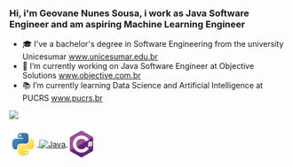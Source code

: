 ### Hi, i'm Geovane Nunes Sousa, i work as Java Software Engineer and am aspiring Machine Learning Engineer

- 🎓 I've a bachelor's degree in Software Engineering from the university Unicesumar www.unicesumar.edu.br
- 👔 I’m currently working on Java Software Engineer at Objective Solutions www.objective.com.br
- 📚 I’m currently learning Data Science and Artificial Intelligence at PUCRS www.pucrs.br

<div align="left">
  <a href="https://github.com/geovanenuness">
  <img height="180em" src="https://github-readme-stats.vercel.app/api?username=geovanenuness&show_icons=true&theme=dracula&include_all_commits=true&count_private=true"/>
</div>

<div style="display: inline_block"><br>
  <img align="center" alt="Python" height="50" src="https://raw.githubusercontent.com/devicons/devicon/master/icons/python/python-original.svg">
  <img align="center" alt="Java" height="50" src="https://cdn.jsdelivr.net/gh/devicons/devicon/icons/java/java-original.svg">
  <img align="center" alt="Csharp" height="50" src="https://raw.githubusercontent.com/devicons/devicon/master/icons/csharp/csharp-original.svg">
</div>
